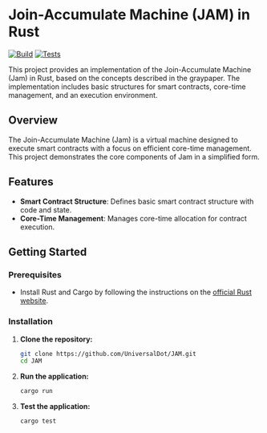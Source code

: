 # Join-Accumulate Machine (JAM) in Rust

[![Build](https://github.com/UniversalDot/JAM/actions/workflows/build.yml/badge.svg)](https://github.com/UniversalDot/JAM/actions/workflows/build.yml)
[![Tests](https://github.com/UniversalDot/JAM/actions/workflows/tests.yml/badge.svg)](https://github.com/UniversalDot/JAM/actions/workflows/tests.yml)


This project provides an implementation of the Join-Accumulate Machine (Jam) in Rust, based on the concepts described in the graypaper. The implementation includes basic structures for smart contracts, core-time management, and an execution environment.

## Overview

The Join-Accumulate Machine (Jam) is a virtual machine designed to execute smart contracts with a focus on efficient core-time management. This project demonstrates the core components of Jam in a simplified form.

## Features

- **Smart Contract Structure**: Defines basic smart contract structure with code and state.
- **Core-Time Management**: Manages core-time allocation for contract execution.


## Getting Started

### Prerequisites

- Install Rust and Cargo by following the instructions on the [official Rust website](https://www.rust-lang.org/tools/install).

### Installation

1. **Clone the repository:**

    ```bash
    git clone https://github.com/UniversalDot/JAM.git
    cd JAM
    ```

2. **Run the application:**

    ```bash
    cargo run
    ```

 3. **Test the application:**

    ```bash
    cargo test
    ```

